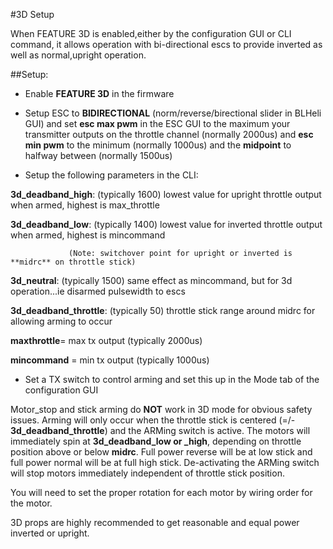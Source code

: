 #3D Setup

When FEATURE 3D is enabled,either by the configuration GUI or CLI command, it allows operation with bi-directional escs to provide inverted as well as normal,upright operation. 

##Setup:

* Enable **FEATURE 3D** in the firmware

* Setup ESC to **BIDIRECTIONAL** (norm/reverse/birectional slider in BLHeli GUI) and set **esc max pwm** in the ESC GUI to the maximum your transmitter outputs on the throttle channel (normally 2000us) and **esc min pwm** to the minimum (normally 1000us) and the **midpoint** to halfway between (normally 1500us)

* Setup the following parameters in the CLI:

 **3d_deadband_high**: (typically 1600) lowest value for upright throttle output when armed, highest is max_throttle 

 **3d_deadband_low**: (typically 1400) lowest value for inverted throttle output when armed, highest is mincommand 

                 (Note: switchover point for upright or inverted is **midrc** on throttle stick)

 **3d_neutral**: (typically 1500) same effect as mincommand, but for 3d operation...ie disarmed pulsewidth to escs 

 **3d_deadband_throttle**: (typically 50) throttle stick range around midrc for allowing arming to occur 

 **maxthrottle**= max tx output (typically 2000us)

 **mincommand** = min tx output (typically 1000us)

* Set a TX switch to control arming and set this up in the Mode tab of the configuration GUI


Motor_stop and stick arming do **NOT** work in 3D mode for obvious safety issues. Arming will only occur when the throttle stick is centered (=/- **3d_deadband_throttle**) and the ARMing switch is active. The motors will immediately spin at **3d_deadband_low or _high**, depending on throttle position above or below **midrc**. Full power reverse will be at low stick and full power normal will be at full high stick. De-activating the ARMing switch will stop motors immediately independent of throttle stick position.

You will need to set the proper rotation for each motor by wiring order for the motor.

3D props are highly recommended to get reasonable and equal power inverted or upright.
